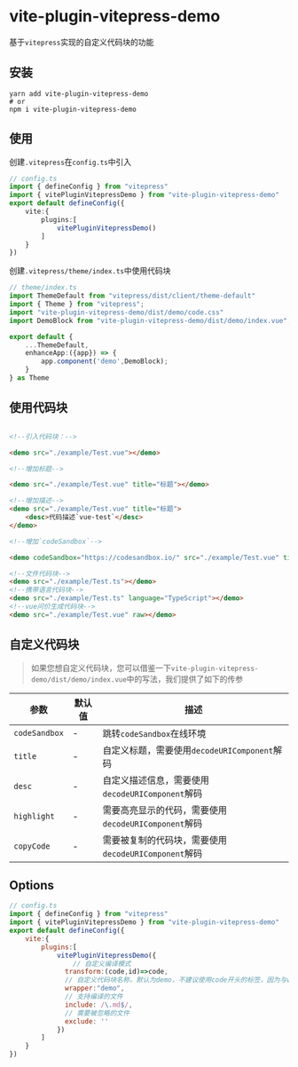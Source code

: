 # vite-plugin-vitepress-demo

基于`vitepress`实现的自定义代码块的功能

## 安装

```shell
yarn add vite-plugin-vitepress-demo
# or
npm i vite-plugin-vitepress-demo
```

## 使用

创建`.vitepress`在`config.ts`中引入

```ts
// config.ts
import { defineConfig } from "vitepress"
import { vitePluginVitepressDemo } from "vite-plugin-vitepress-demo"
export default defineConfig({
    vite:{
        plugins:[
            vitePluginVitepressDemo()
        ]
    }
})
```

创建`.vitepress/theme/index.ts`中使用代码块

```ts
// theme/index.ts
import ThemeDefault from "vitepress/dist/client/theme-default"
import { Theme } from "vitepress";
import "vite-plugin-vitepress-demo/dist/demo/code.css"
import DemoBlock from "vite-plugin-vitepress-demo/dist/demo/index.vue";

export default {
    ...ThemeDefault,
    enhanceApp:({app}) => {
        app.component('demo',DemoBlock);
    }
} as Theme
```

## 使用代码块

```html

<!--引入代码块：-->

<demo src="./example/Test.vue"></demo>

<!--增加标题-->

<demo src="./example/Test.vue" title="标题"></demo>

<!--增加描述-->
<demo src="./example/Test.vue" title="标题">
    <desc>代码描述`vue-test`</desc>
</demo>

<!--增加`codeSandbox`-->

<demo codeSandbox="https://codesandbox.io/" src="./example/Test.vue" title="测试" desc="描述信息`codeSandbox`"></demo>

<!--文件代码块-->
<demo src="./example/Test.ts"></demo>
<!--携带语言代码块-->
<demo src="./example/Test.ts" language="TypeScript"></demo>
<!--vue问价生成代码块-->
<demo src="./example/Test.vue" raw></demo>
```

## 自定义代码块

> 如果您想自定义代码块，您可以借鉴一下`vite-plugin-vitepress-demo/dist/demo/index.vue`中的写法，我们提供了如下的传参

| 参数          | 默认值 | 描述                                                 |
| ------------- | ------ | ---------------------------------------------------- |
| `codeSandbox` | -      | 跳转`codeSandbox`在线环境                            |
| `title`       | -      | 自定义标题，需要使用`decodeURIComponent`解码         |
| `desc`        | -      | 自定义描述信息，需要使用`decodeURIComponent`解码     |
| `highlight`   | -      | 需要高亮显示的代码，需要使用`decodeURIComponent`解码 |
| `copyCode`    | -      | 需要被复制的代码块，需要使用`decodeURIComponent`解码 |



## Options

```js
// config.ts
import { defineConfig } from "vitepress"
import { vitePluginVitepressDemo } from "vite-plugin-vitepress-demo"
export default defineConfig({
    vite:{
        plugins:[
            vitePluginVitepressDemo({
           		// 自定义编译模式
              transform:(code,id)=>code,
              // 自定义代码块名称，默认为demo，不建议使用code开头的标签，因为与vitepress默认的code冲突
              wrapper:"demo",
              // 支持编译的文件
              include: /\.md$/,
              // 需要被忽略的文件
              exclude: ''
            })
        ]
    }
})
```

